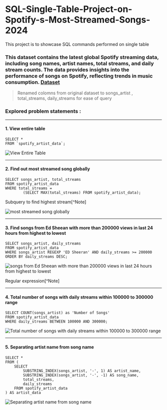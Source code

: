 # SQL-Single-Table-Project-on-Spotify-s-Most-Streamed-Songs-2024
This project is to showcase SQL commands performed on single table

### This dataset contains the latest global Spotify streaming data, including song names, artist names, total streams, and daily stream counts. The data provides insights into the performance of songs on Spotify, reflecting trends in music consumption. [Dataset](https://www.kaggle.com/datasets/asmonline/spotify-song-performance-dataset)


>Renamed colomns from original dataset to songs_artist , total_streams, daily_streams for ease of query


### Explored problem statements : 

----


#### 1. View entire table

```mysql
SELECT *
FROM `spotify_artist_data`;
```

![View Entire Table](https://github.com/user-attachments/assets/e025d12b-40ff-4478-bf25-43b85f36301e)


----


#### 2. Find out most streamed song globally

```mysql
SELECT songs_artist, total_streams
FROM spotify_artist_data
WHERE total_streams = 
		(SELECT MAX(total_streams) FROM spotify_artist_data);
```

Subquery to find highest stream[^Note]

![most streamed song globally](https://github.com/user-attachments/assets/b3438f6c-7c61-400f-a36d-1af08846c635)



----



#### 3. Find songs from Ed Sheean with more than 200000 views in last 24 hours from highest to lowest

```mysql
SELECT songs_artist, daily_streams
FROM spotify_artist_data
WHERE songs_artist REGEXP 'ED Sheeran' AND daily_streams >= 200000
ORDER BY daily_streams DESC;
```

![songs from Ed Sheean with more than 200000 views in last 24 hours from highest to lowest](https://github.com/user-attachments/assets/b2f9acc2-8483-4caa-a88a-b6454aaa9ac3)

Regular expression[^Note]

----


#### 4. Total number of songs with daily streams within 100000 to 300000 range

```mysql
SELECT COUNT(songs_artist) as 'Number of Songs'
FROM spotify_artist_data
WHERE daily_streams BETWEEN 100000 AND 300000;
```

![Total number of songs with daily streams within 100000 to 300000 range](https://github.com/user-attachments/assets/85c1b313-023c-44a3-b367-92faf0a9ee2e)



----



#### 5. Separating artist name from song name

```mysql
SELECT *
FROM (
    SELECT
        SUBSTRING_INDEX(songs_artist, '-', 1) AS artist_name,
        SUBSTRING_INDEX(songs_artist, '-', -1) AS song_name,
        total_streams,
        daily_streams
    FROM spotify_artist_data
) AS artist_data
```

![Separating artist name from song name](https://github.com/user-attachments/assets/717d0ae8-be69-4f0b-8b23-c8c85e20fc8a)


